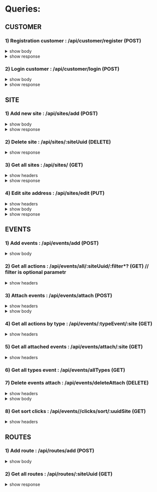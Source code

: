 # Queries: 

  ## CUSTOMER
### 1) Registration customer : /api/customer/register (POST)

 <details>
  <summary>show body</summary>

	body : {
		"customer": {
			"email" : "qqqqqqqq@gmail.com",
			"password": "4231432412"	
		}
	}
 </details>
 <details>
  <summary>show response</summary>

	{ token: eyJhbGciOiJIUzI1NiIJ9.LmNvbSIsInV1aWQIMTU0Mjk2NzM5MH0.e5gcG4hsp3eA_eWowOD9HvILYxM }
 </details>
	


### 2) Login customer : /api/customer/login (POST)
 <details>
  <summary>show body</summary>

	body : {
		"customer": {
			"email" : "qqqqqqqq@gmail.com",
			"password": "4231432412"	
		}
	}
	
 </details>
 <details>
  <summary>show response</summary>

	{ token: eyJhbGciOiJIUzI1NiIJ9.LmNvbSIsInV1aWQIMTU0Mjk2NzM5MH0.e5gcG4hsp3eA_eWowOD9HvILYxM }
 </details>
		
  ## SITE
### 1) Add new site : /api/sites/add (POST) 

<details>
<summary>show body</summary>

	body: {
		{
			"site": "fqwefewfe.com"
		}
	}
</details>
<details>
  <summary>show response</summary>

	{
	"site":
		{
			"uuid":"efb27400-f144-11e8-906c-d55c514f1bc7",
			"customerUuid":"1cc45cc0-eef1-11e8-99b1-1514067ef5f9",
			"address":"google.com",
			"updatedAt":"2018-11-26T06:31:41.632Z",
			"createdAt":"2018-11-26T06:31:41.632Z"
		}
	}
 </details>
	
### 2) Delete site : /api/sites/:siteUuid (DELETE)

<details>
  <summary>show response</summary>

	{ deletedSite: true }
 </details>

### 3) Get all sites : /api/sites/ (GET)	

<details>
<summary>show headers</summary>

	headers : {
		Authorization : Token 12ew1ske21ed12d.e12ed12d23dfqw3f.f324wf43fgq3
	}
</details>
<details>
  <summary>show response</summary>

	{
	"site":
		[{
			"uuid":"efb27400-f144-11e8-906c-d55c514f1bc7",
			"customerUuid":"1cc45cc0-eef1-11e8-99b1-1514067ef5f9",
			"address":"google.com",
			"updatedAt":"2018-11-26T06:31:41.632Z",
			"createdAt":"2018-11-26T06:31:41.632Z"
		},
		....
		]
	}
 </details>
 
 ### 4) Edit site address : /api/sites/edit (PUT)	

<details>
<summary>show headers</summary>

	headers : {
		Authorization : Token 12ew1ske21ed12d.e12ed12d23dfqw3f.f324wf43fgq3
	}
</details>
	
<details>
<summary>show body</summary>

	body: {
		"uuid":"efb27400-f144-11e8-906c-d55c514f1bc7",  //uuid site that you want edit
		"address": "new address" 
	}
</details>

<details>
  <summary>show response</summary>

	{ success: true }
 </details>
 
  ## EVENTS
### 1) Add events : /api/events/add (POST)

<details>
<summary>show body</summary>

	body : {
		"clicks" : [
		{
			"time": 1542629670935, 
			"sessionId": "1542629669143", 
			"localName": "p", 
			"innerText": "footer works!"
		},
		....
		],
		"inputs": [
			{
			"time": 1542629670935, 
			"sessionId": "1542629669143", 
			"className": "p", 
			"localName": "12we12e12s",
			"targetValue": "footer works!",
			"targetId": "1212s"
			},
			....
			],
		....
		}
	}
</details>	

### 2) Get all actions : /api/events/all/:siteUuid/:filter*? (GET)  // filter is optional parametr

<details>
<summary>show headers</summary>

	headers : {
		Authorization : Token 12ew1ske21ed12d.e12ed12d23dfqw3f.f324wf43fgq3
	}
</details>


### 3) Attach events : /api/events/attach (POST)

<details>
<summary>show headers</summary>

	headers : {
		Authorization : Token 12ew1ske21ed12d.e12ed12d23dfqw3f.f324wf43fgq3
	}
</details>

<details>
<summary>show body</summary>

	{
	"site": {
		"uuid": "c2955650-ef27-11e8-a747-d571d2ef82aa", //uuid site
		"events": ["clicks", "inputs"]
	}
	}
</details>

### 4) Get all actions by type : /api/events/:typeEvent/:site (GET)

<details>
<summary>show headers</summary>

	headers : {
		Authorization : Token 12ew1ske21ed12d.e12ed12d23dfqw3f.f324wf43fgq3
	}
</details>

### 5) Get all attached events : /api/events/attach/:site (GET)

<details>
<summary>show headers</summary>

	headers : {
		Authorization : Token 12ew1ske21ed12d.e12ed12d23dfqw3f.f324wf43fgq3
	}
</details>

### 6) Get all types event : /api/events/allTypes (GET)

### 7) Delete events attach : /api/events/deleteAttach (DELETE)

<details>
<summary>show headers</summary>

	headers : {
		Authorization : Token 12ew1ske21ed12d.e12ed12d23dfqw3f.f324wf43fgq3
	}
</details>

<details>
<summary>show body</summary>

	{
		"siteUuid": "c2955650-ef27-11e8-a747-d571d2ef82aa",
		"events": ["clicks", "inputs"]
	}
</details>

### 8) Get sort clicks : /api/events//clicks/sort/:uuidSite (GET) 

<details>
<summary>show headers</summary>

	headers : {
		Authorization : Token 12ew1ske21ed12d.e12ed12d23dfqw3f.f324wf43fgq3
	}
</details>


## ROUTES
### 1) Add route : /api/routes/add (POST)

<details>
<summary>show body</summary>

	body : {
		 oldUrl: 'localhost/1',
		 newUrl: 'localhost/2',
		 sessionId: '123445677'
	}
</details>
	
### 2) Get all routes : /api/routes/:siteUuid (GET)

 <details>
  <summary>show response</summary>

	{
    "allRoutes": {
        "address": "http://localhost:4200",
        "uuid": "40c197a0-fc5c-11e8-a811-93ae31ef6bbb",
        "users": [
            {
                "sessionId": "1544434128490",
                "uuid": "015bf810-fc5e-11e8-8d2c-dd50340cecbc",
                "routes": [
                    {
                        "to": "http://localhost:4200/new",
                        "from": null
                    }
                ]
            },
            {
                "sessionId": "1544434137597",
                "uuid": "06b9b7c0-fc5e-11e8-8d2c-dd50340cecbc",
                "routes": [
                    {
                        "to": "http://localhost:4200/new",
                        "from": null
                    },
                    {
                        "to": "http://localhost:4200/analize",
                        "from": "http://localhost:4200/new"
                    },
                    {
                        "to": "http://localhost:4200/new",
                        "from": "http://localhost:4200/analize"
                    },
                    {
                        "to": "http://localhost:4200/analize",
                        "from": "http://localhost:4200/new"
                    }
                ]
            }
        ]
    }
}
 </details>
